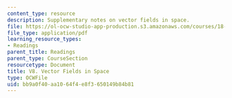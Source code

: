 ```yaml
---
content_type: resource
description: Supplementary notes on vector fields in space.
file: https://ol-ocw-studio-app-production.s3.amazonaws.com/courses/18-02-multivariable-calculus-fall-2007/bb9a0f40aa1064f4e8f3650149b84b81_vector_fields.pdf
file_type: application/pdf
learning_resource_types:
- Readings
parent_title: Readings
parent_type: CourseSection
resourcetype: Document
title: V8. Vector Fields in Space
type: OCWFile
uid: bb9a0f40-aa10-64f4-e8f3-650149b84b81
---
```

